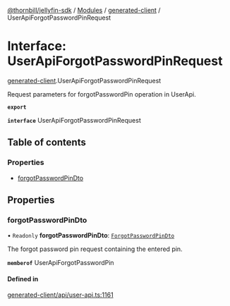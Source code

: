 [@thornbill/jellyfin-sdk](../README.md) / [Modules](../modules.md) / [generated-client](../modules/generated_client.md) / UserApiForgotPasswordPinRequest

# Interface: UserApiForgotPasswordPinRequest

[generated-client](../modules/generated_client.md).UserApiForgotPasswordPinRequest

Request parameters for forgotPasswordPin operation in UserApi.

**`export`**

**`interface`** UserApiForgotPasswordPinRequest

## Table of contents

### Properties

- [forgotPasswordPinDto](generated_client.UserApiForgotPasswordPinRequest.md#forgotpasswordpindto)

## Properties

### forgotPasswordPinDto

• `Readonly` **forgotPasswordPinDto**: [`ForgotPasswordPinDto`](generated_client.ForgotPasswordPinDto.md)

The forgot password pin request containing the entered pin.

**`memberof`** UserApiForgotPasswordPin

#### Defined in

[generated-client/api/user-api.ts:1161](https://github.com/thornbill/jellyfin-sdk-typescript/blob/b5d0506/src/generated-client/api/user-api.ts#L1161)
